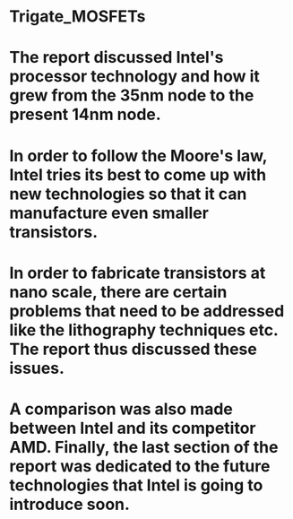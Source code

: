 # Trigate_MOSFETs
# The report discussed Intel's processor technology and how it grew from the 35nm node to the present 14nm node.
# In order to follow the Moore's law, Intel tries its best to come up with new technologies so that it can manufacture even smaller transistors.
# In order to fabricate transistors at nano scale, there are certain problems that need to be addressed like the lithography techniques etc. The report thus discussed these issues.
# A comparison was also made between Intel and its competitor AMD. Finally, the last section of the report was dedicated to the future technologies that Intel is going to introduce soon.

